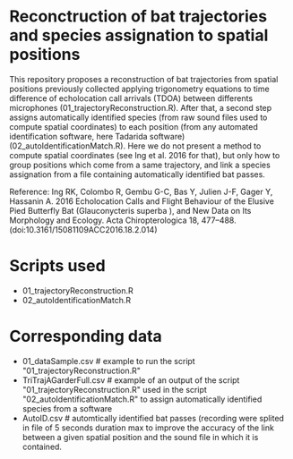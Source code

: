 # Reconctruction of bat trajectories and species assignation to spatial positions
This repository proposes a reconstruction of bat trajectories from spatial positions previously collected applying trigonometry equations to time difference of echolocation call arrivals (TDOA) between differents microphones (01_trajectoryReconstruction.R). After that, a second step assigns automatically identified species (from raw sound files used to compute spatial coordinates) to each position (from any automated identification software, here Tadarida software) (02_autoIdentificationMatch.R). Here we do not present a method to compute spatial coordinates (see Ing et al. 2016 for that), but only how to group positions which come from a same trajectory, and link a species assignation from a file containing automatically identified bat passes.

Reference: Ing RK, Colombo R, Gembu G-C, Bas Y, Julien J-F, Gager Y, Hassanin A. 2016 Echolocation Calls and Flight Behaviour of the Elusive Pied Butterfly Bat (Glauconycteris superba ), and New Data on Its Morphology and Ecology. Acta Chiropterologica 18, 477–488. (doi:10.3161/15081109ACC2016.18.2.014)

# Scripts used
- 01_trajectoryReconstruction.R
- 02_autoIdentificationMatch.R

# Corresponding data
- 01_dataSample.csv # example to run the script "01_trajectoryReconstruction.R" 
- TriTrajAGarderFull.csv # example of an output of the script "01_trajectoryReconstruction.R" used in the script                          "02_autoIdentificationMatch.R" to assign automatically identified species from a software
- AutoID.csv # automtically identified bat passes (recording were splited in file of 5 seconds duration max to improve the accuracy of the link between a given spatial position and the sound file in which it is contained.


